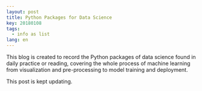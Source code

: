 ```yaml
---
layout: post
title: Python Packages for Data Science 
key: 20180108
tags:
  - info as list
lang: en
---
```


This blog is created to record the Python packages of data science found in daily practice or reading, covering the whole process of machine learning from visualization and pre-processing to model training and deployment.

This post is kept updating.

##  


<!--stackedit_data:
eyJoaXN0b3J5IjpbLTE2NjUwMjU0NTZdfQ==
-->